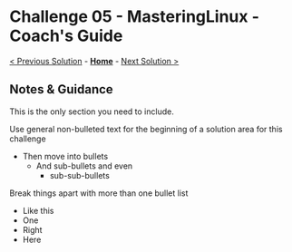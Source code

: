 # Challenge 05 - MasteringLinux - Coach's Guide 

[< Previous Solution](./Solution-04.md) - **[Home](./README.md)** - [Next Solution >](./Solution-06.md)

## Notes & Guidance
This is the only section you need to include.

Use general non-bulleted text for the beginning of a solution area for this challenge
- Then move into bullets
    - And sub-bullets and even
        - sub-sub-bullets

Break things apart with more than one bullet list
- Like this 
- One
- Right
- Here
